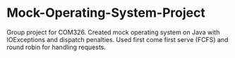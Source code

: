 # Mock-Operating-System-Project
Group project for COM326. Created mock operating system on Java with IOExceptions and dispatch penalties. Used first come first serve (FCFS) and round robin for handling requests. 
